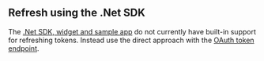 ## Refresh using the .Net SDK

The [.Net SDK, widget and sample app](https://github.com/okta/okta-idx-dotnet)
do not currently have built-in support for refreshing tokens. Instead use
the direct approach with the [OAuth token endpoint](#refresh-using-the-oauth-token-endpoint).
